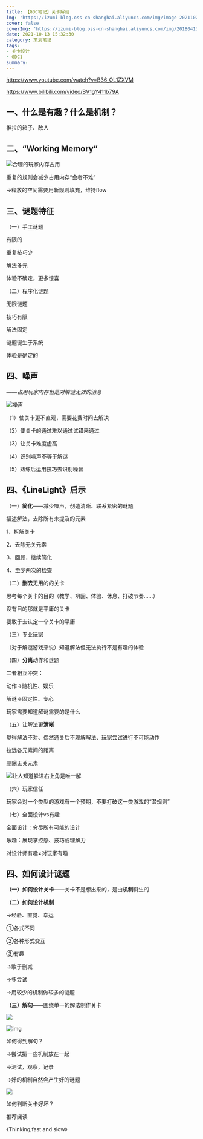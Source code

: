 ```yaml
---
title: 【GDC笔记】关卡解谜
img: 'https://izumi-blog.oss-cn-shanghai.aliyuncs.com/img/image-20211022154250356.png'
cover: false
coverImg: 'https://izumi-blog.oss-cn-shanghai.aliyuncs.com/img/20180413101445_VXV2l.png'
date: 2021-10-13 15:32:30
category: 策划笔记
tags: 
- 关卡设计
- GDC1
summary:
---
```

<!--more-->

https://www.youtube.com/watch?v=B36_OL1ZXVM

https://www.bilibili.com/video/BV1gY411b79A

## 一、什么是有趣？什么是机制？

推拉的箱子、敌人

## 二、“Working Memory”

![合理的玩家内存占用](https://izumi-blog.oss-cn-shanghai.aliyuncs.com/img/20220409201227.png)

重复的规则会减少占用内存“会者不难”

→释放的空间需要用新规则填充，维持flow

## 三、谜题特征

（一）手工谜题

有限的

重复技巧少

解法多元

体验不确定，更多惊喜

（二）程序化谜题

无限谜题

技巧有限

解法固定

谜题诞生于系统

体验是确定的

## 四、噪声

*——占用玩家内存但是对解谜无效的消息*

![噪声](https://izumi-blog.oss-cn-shanghai.aliyuncs.com/img/20220409202141.png)

（1）使关卡更不直观，需要花费时间去解决

（2）使关卡的通过难以通过试错来通过

（3）让关卡难度虚高

（4）识别噪声不等于解谜

（5）熟练后运用技巧去识别噪音

## 四、《LineLight》启示

（一）**简化**——减少噪声，创造清晰、联系紧密的谜题

描述解法，去除所有未提及的元素

1、拆解关卡

2、去除无关元素

3、回顾，继续简化

4、至少两次的检查

（二）**删去**无用的的关卡

思考每个关卡的目的（教学、巩固、体验、休息、打破节奏……）

没有目的那就是平庸的关卡

要敢于去认定一个关卡的平庸

（三）专业玩家

（对于解谜游戏来说）知道解法但无法执行不是有趣的体验

（四）**分离**动作和谜题

二者相互冲突：

动作→随机性、娱乐

解谜→固定性、专心

玩家需要知道解谜需要的是什么

（五）让解法更**清晰**

觉得解法不对、偶然通关后不理解解法、玩家尝试进行不可能动作

拉远各元素间的距离

删除无关元素

![让人知道躲进右上角是唯一解](https://izumi-blog.oss-cn-shanghai.aliyuncs.com/img/20220409204532.png)

（六）玩家信任

玩家会对一个类型的游戏有一个预期，不要打破这一类游戏的“潜规则”

（七）全面设计vs有趣

全面设计：穷尽所有可能的设计

乐趣：展现掌控感、技巧或理解力

对设计师有趣≠对玩家有趣

## 四、如何设计谜题

**（一）如何设计关卡**——关卡不是想出来的，是由**机制**衍生的

**（二）如何设计机制**

→经验、直觉、幸运

①各式不同

②各种形式交互

③有趣

→敢于删减

→多尝试

→用较少的机制做较多的谜题

**（三）解句**——围绕单一的解法制作关卡

![](https://izumi-blog.oss-cn-shanghai.aliyuncs.com/img/20220409210231.png)

![img](https://izumi-blog.oss-cn-shanghai.aliyuncs.com/img/20220409210354.png)

如何得到解句？

→尝试把一些机制放在一起

→测试，观察，记录

→好的机制自然会产生好的谜题

![](https://izumi-blog.oss-cn-shanghai.aliyuncs.com/img/20220409210603.png)



如何判断关卡好坏？


推荐阅读

《Thinking,fast and slow》
